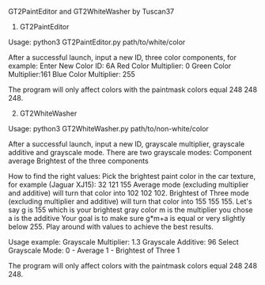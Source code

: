 GT2PaintEditor and GT2WhiteWasher by Tuscan37

1. GT2PaintEditor

Usage: python3 GT2PaintEditor.py path/to/white/color

After a successful launch, input a new ID, three color components, for example: 
Enter New Color ID: 6A
Red Color Multiplier: 0
Green Color Multiplier:161
Blue Color Multiplier: 255

The program will only affect colors with the paintmask colors equal 248 248 248.

2. GT2WhiteWasher

Usage: python3 GT2WhiteWasher.py path/to/non-white/color

After a successful launch, input a new ID, grayscale multiplier, grayscale additive and grayscale mode.
There are two grayscale modes:
Component average
Brightest of the three components

How to find the right values:
Pick the brightest paint color in the car texture, for example (Jaguar XJ15): 32 121 155
Average mode (excluding multiplier and additive) will turn that color into 102 102 102.
Brightest of Three mode (excluding multiplier and additive) will turn that color into 155 155 155.
Let's say g is 155 which is your brightest gray color
m is the multiplier you chose
a is the additive
Your goal is to make sure g*m+a is equal or very slightly below 255. Play around with values to achieve the best results.

Usage example:
Grayscale Multiplier: 1.3
Grayscale Additive: 96
Select Grayscale Mode:
0 - Average
1 - Brightest of Three
1

The program will only affect colors with the paintmask colors equal 248 248 248.
